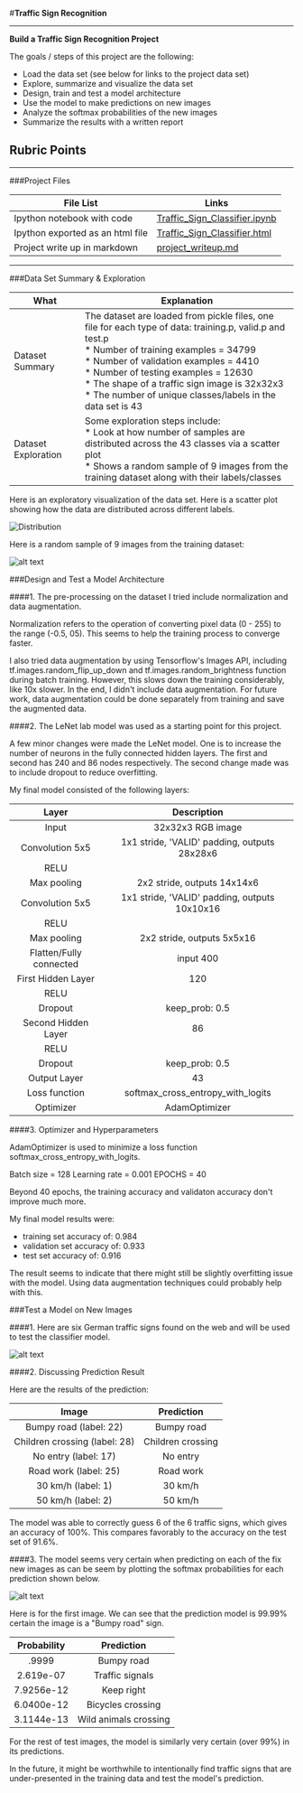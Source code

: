 #**Traffic Sign Recognition** 

---

**Build a Traffic Sign Recognition Project**

The goals / steps of this project are the following:
* Load the data set (see below for links to the project data set)
* Explore, summarize and visualize the data set
* Design, train and test a model architecture
* Use the model to make predictions on new images
* Analyze the softmax probabilities of the new images
* Summarize the results with a written report


[//]: # (Image References)

[image1]: ./images/dataset_distribution.jpg "Distribution"
[image2]: ./images/random_samples.jpg "Random Samples"
[image3]: ./images/test_images.jpg "Test Images"
[image4]: ./images/prediction_probability.jpg "Prediction Probability"

## Rubric Points

---
###Project Files

File List | Links
------------ | -------------
Ipython notebook with code | [Traffic_Sign_Classifier.ipynb](https://github.com/yadongliu/CNN-Traffic-Sign-Classifier/blob/master/Traffic_Sign_Classifier.ipynb)
Ipython exported as an html file | [Traffic_Sign_Classifier.html](http://htmlpreview.github.io/?https://github.com/yadongliu/CNN-Traffic-Sign-Classifier/blob/master/Traffic_Sign_Classifier.html)
Project write up in markdown | [project_writeup.md](https://github.com/yadongliu/CNN-Traffic-Sign-Classifier/blob/master/project_writeup.md)

---
###Data Set Summary & Exploration

What | Explanation
------------ | -------------
Dataset Summary | The dataset are loaded from pickle files, one file for each type of data: training.p, valid.p and test.p <br> * Number of training examples = 34799 <br> * Number of validation examples = 4410 <br> * Number of testing examples = 12630<br> * The shape of a traffic sign image is 32x32x3 <br> * The number of unique classes/labels in the data set is 43
Dataset Exploration | Some exploration steps include: <br> * Look at how number of samples are distributed across the 43 classes via a scatter plot <br> * Shows a random sample of 9 images from the training dataset along with their labels/classes

Here is an exploratory visualization of the data set. Here is a scatter plot showing how the data are distributed across different labels. 

![Distribution][image1]

Here is a random sample of 9 images from the training dataset:

![alt text][image2]

###Design and Test a Model Architecture

####1. The pre-processing on the dataset I tried include normalization and data augmentation.

Normalization refers to the operation of converting pixel data (0 - 255) to the range (-0.5, 05). This seems to help the training process to converge faster.

I also tried data augmentation by using Tensorflow's Images API, including tf.images.random_flip_up_down and tf.images.random_brightness function during batch training. However, this slows down the training considerably, like 10x slower. In the end, I didn't include data augmentation. For future work, data augmentation could be done separately from training and save the augmented data.  

####2. The LeNet lab model was used as a starting point for this project. 

A few minor changes were made the LeNet model. One is to increase the number of neurons in the fully connected hidden layers. The first and second has 240 and 86 nodes respectively. The second change made was to include dropout to reduce overfitting. 

My final model consisted of the following layers:

| Layer         		|     Description	        					| 
|:---------------------:|:---------------------------------------------:| 
| Input         		| 32x32x3 RGB image   							| 
| Convolution 5x5     	| 1x1 stride, 'VALID' padding, outputs 28x28x6 	|
| RELU					|												|
| Max pooling	      	| 2x2 stride,  outputs 14x14x6 				|
| Convolution 5x5	    | 1x1 stride, 'VALID' padding, outputs 10x10x16 	|
| RELU					|												|
| Max pooling	      	| 2x2 stride,  outputs 5x5x16 				|
| Flatten/Fully connected	|  input 400       									|
| First Hidden Layer |  120    |
| RELU					|												|
| Dropout					|					keep_prob: 0.5							|
| Second Hidden Layer |  86    |
| RELU					|												|
| Dropout					|					keep_prob: 0.5							|
| Output	Layer			|     43   									|
|	Loss function					|			softmax_cross_entropy_with_logits									|
|	Optimizer					|		AdamOptimizer										|
 


####3. Optimizer and Hyperparameters

AdamOptimizer is used to minimize a loss function softmax_cross_entropy_with_logits. 

Batch size = 128
Learning rate = 0.001
EPOCHS = 40

Beyond 40 epochs, the training accuracy and validaton accuracy don't improve much more. 

My final model results were:
* training set accuracy of: 0.984
* validation set accuracy of: 0.933
* test set accuracy of: 0.916

The result seems to indicate that there might still be slightly overfitting issue with the model. Using data augmentation techniques could probably help with this. 

###Test a Model on New Images

####1. Here are six German traffic signs found on the web and will be used to test the classifier model.

![alt text][image3]

####2. Discussing Prediction Result

Here are the results of the prediction:

| Image			        |     Prediction	        					| 
|:---------------------:|:---------------------------------------------:| 
| Bumpy road (label: 22)    		| Bumpy road  									| 
| Children crossing (label: 28)	| Children crossing										|
| No entry			(label: 17)			| No entry											|
| Road work  (label: 25)		|  Road work     |
| 30 km/h	   (label: 1)	 		| 30 km/h				 				|
| 50 km/h	   (label: 2)	 		| 50 km/h					 				|

The model was able to correctly guess 6 of the 6 traffic signs, which gives an accuracy of 100%. This compares favorably to the accuracy on the test set of 91.6%. 

####3. The model seems very certain when predicting on each of the fix new images as can be seem by plotting the softmax probabilities for each prediction shown below. 

![alt text][image4] 

Here is for the first image. We can see that the prediction model is 99.99% certain the image is a "Bumpy road" sign.

| Probability         	|     Prediction	        					| 
|:---------------------:|:---------------------------------------------:| 
| .9999         			| Bumpy road    									| 
| 2.619e-07     				| Traffic signals 										|
| 7.9256e-12					| Keep right											|
| 6.0400e-12	      			| Bicycles crossing					 				|
| 3.1144e-13				    | Wild animals crossing      							|

For the rest of test images, the model is similarly very certain (over 99%) in its predictions. 

In the future, it might be worthwhile to intentionally find traffic signs that are under-presented in the training data and test the model's prediction. 
